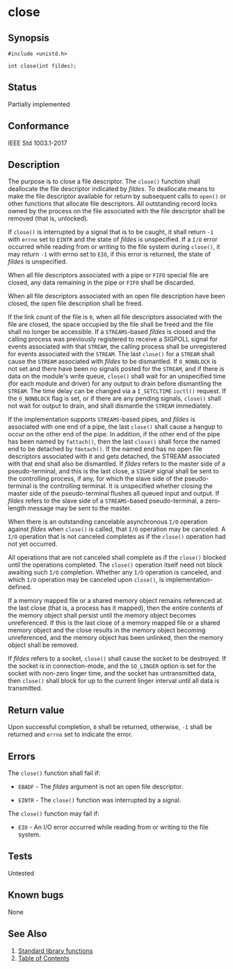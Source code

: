# close

## Synopsis

`#include <unistd.h>`

`int close(int fildes);`

## Status

Partially implemented

## Conformance

IEEE Std 1003.1-2017

## Description

The purpose is to close a file descriptor. The `close()` function shall deallocate the file descriptor indicated by
_fildes_. To deallocate means to make the file descriptor available for return by subsequent calls to `open()` or other
functions that allocate file descriptors. All outstanding record locks owned by the process on the file associated with
the file descriptor shall be removed (that is, unlocked).

If `close()` is interrupted by a signal that is to be caught, it shall return `-1` with `errno` set to `EINTR` and the
state of _fildes_ is unspecified. If a `I/O` error occurred while reading from or writing to the file system during
`close()`, it may return `-1` with errno set to `EIO`, if this error is returned, the state of _fildes_ is
unspecified.

When all file descriptors associated with a pipe or `FIFO` special file are closed, any data remaining in the pipe or
`FIFO` shall be discarded.

When all file descriptors associated with an open file description have been closed, the open file description shall be
freed.

If the link count of the file is `0`, when all file descriptors associated with the file are closed, the space occupied
by the file shall be freed and the file shall no longer be accessible.
If a `STREAMS`-based _fildes_ is closed and the calling process was previously registered to receive a SIGPOLL signal
for events associated with that `STREAM`, the calling process shall be unregistered for events associated with the
`STREAM`. The last `close()` for a `STREAM` shall cause the `STREAM` associated with _fildes_ to be dismantled.
If `O_NONBLOCK` is not set and there have been no signals posted for the `STREAM`, and if there is data on the module's
write queue, `close()` shall wait for an unspecified time (for each module and driver) for any output to drain before
dismantling the `STREAM`. The time delay can be changed via a `I_SETCLTIME` `ioctl()` request. If the `O_NONBLOCK`
flag is set, or if there are any pending signals, `close()` shall not wait for output to drain, and shall dismantle the
`STREAM` immediately.

If the implementation supports `STREAMS`-based pipes, and _fildes_ is associated with one end of a pipe, the last
`close()` shall cause a hangup to occur on the other end of the pipe. In addition, if the other end of the pipe has been
named by `fattach()`, then the last `close()` shall force the named end to be detached by `fdetach()`. If the named end
has no open file descriptors associated with it and gets detached, the STREAM associated with that end shall also be
dismantled. If _fildes_ refers to the master side of a pseudo-terminal, and this is the last close, a `SIGHUP`
signal shall be sent to the controlling process, if any, for which the slave side of the pseudo-terminal is the
controlling terminal. It is unspecified whether closing the master side of the pseudo-terminal flushes all queued input
and output. If _fildes_ refers to the slave side of a `STREAMS`-based pseudo-terminal, a zero-length message may be
sent to the master.

When there is an outstanding cancelable asynchronous `I/O` operation against _fildes_ when `close()` is called,
that `I/O` operation may be canceled. A `I/O` operation that is not canceled completes as if the `close()`
operation had not yet occurred.

All operations that are not canceled shall complete as if the `close()` blocked until the operations completed. The
`close()` operation itself need not block awaiting such `I/O` completion. Whether any `I/O` operation is canceled,
and which `I/O` operation may be canceled upon `close()`, is implementation-defined.

If a memory mapped file or a shared memory object
remains referenced at the last close (that is, a process has it mapped), then the entire contents of the memory object
shall persist until the memory object becomes unreferenced. If this is the last close of a
memory mapped file or a shared memory object and the close results in the memory object
becoming unreferenced, and the memory object has been unlinked, then the memory object shall be removed.

If _fildes_ refers to a socket, `close()` shall cause the socket to be destroyed. If the socket is in connection-mode,
and the `SO_LINGER` option is set for the socket with non-zero linger time, and the socket has untransmitted data, then
`close()` shall block for up to the current linger interval until all data is transmitted.

## Return value

Upon successful completion, `0` shall be returned, otherwise,
`-1` shall be returned and `errno` set to indicate the error.

## Errors

The `close()` function shall fail if:

* `EBADF` - The _fildes_ argument is not an open file descriptor.

* `EINTR` - The `close()` function was interrupted by a signal.

The `close()` function may fail if:

* `EIO` - An I/O error occurred while reading from or writing to the file system.

## Tests

Untested

## Known bugs

None

## See Also

1. [Standard library functions](../functions.md)
2. [Table of Contents](../../../README.md)
